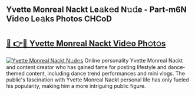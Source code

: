 ## Yvette Monreal Nackt Le𝚊k𝚎d N𝚞𝚍e - Part-m6N Vid𝚎o Le𝚊ks Photos CHCoD

# <h2><a href="http://fb5upj.evod.top/?m=Yvette+Monreal+Nackt">🔗 👉🔴 Yvette Monreal Nackt Vid𝚎o Ph𝚘t𝚘s</a></h2>

[![Yvette Monreal Nackt N𝚞d𝚎s](https://i.imgur.com/8V9OHl7.gif)](http://fb5upj.evod.top/?m=Yvette+Monreal+Nackt)
Online personality Yvette Monreal Nackt and content creator who has gained fame for posting lifestyle and dance-themed content, including dance trend performances and mini vlogs. The public's fascination with Yvette Monreal Nackt personal life has only fueled his popularity, making him a more intriguing public figure. 
